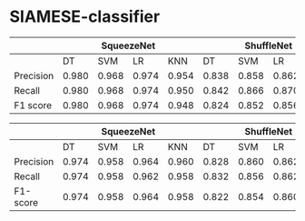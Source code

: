 # SIAMESE-classifier


<table>
<thead>
  <tr>
    <th></th>
    <th colspan="4">SqueezeNet</th>
    <th colspan="4">ShuffleNet</th>
    <th colspan="4">Mnasnet</th>
    <th colspan="4">MobileNet</th>
    <th colspan="4">DenseNet121</th>
  </tr>
</thead>
<tbody>
  <tr>
    <td></td>
    <td>DT</td>
    <td>SVM</td>
    <td>LR</td>
    <td>KNN</td>
    <td>DT</td>
    <td>SVM</td>
    <td>LR</td>
    <td>KNN</td>
    <td>DT</td>
    <td>SVM</td>
    <td>LR</td>
    <td>KNN</td>
    <td>DT</td>
    <td>SVM</td>
    <td>LR</td>
    <td>KNN</td>
    <td>DT</td>
    <td>SVM</td>
    <td>LR</td>
    <td>KNN</td>
  </tr>
  <tr>
    <td>Precision</td>
    <td>0.980</td>
    <td>0.968</td>
    <td>0.974</td>
    <td>0.954</td>
    <td>0.838</td>
    <td>0.858</td>
    <td>0.862</td>
    <td>0.852</td>
    <td>0.854</td>
    <td>0.876</td>
    <td>0.864</td>
    <td>0.892</td>
    <td>0.764</td>
    <td>0.792</td>
    <td>0.802</td>
    <td>0.796</td>
    <td>0.940</td>
    <td>0.954</td>
    <td>0.956</td>
    <td>0.952</td>
  </tr>
  <tr>
    <td>Recall</td>
    <td>0.980</td>
    <td>0.968</td>
    <td>0.974</td>
    <td>0.950</td>
    <td>0.842</td>
    <td>0.866</td>
    <td>0.870</td>
    <td>0.862</td>
    <td>0.864</td>
    <td>0.882</td>
    <td>0.872</td>
    <td>0.900</td>
    <td>0.772</td>
    <td>0.802</td>
    <td>0.808</td>
    <td>0.806</td>
    <td>0.936</td>
    <td>0.954</td>
    <td>0.948</td>
    <td>0.956</td>
  </tr>
  <tr>
    <td>F1 score</td>
    <td>0.980</td>
    <td>0.968</td>
    <td>0.974</td>
    <td>0.948</td>
    <td>0.824</td>
    <td>0.852</td>
    <td>0.856</td>
    <td>0.848</td>
    <td>0.854</td>
    <td>0.874</td>
    <td>0.864</td>
    <td>0.892</td>
    <td>0.766</td>
    <td>0.792</td>
    <td>0.804</td>
    <td>0.798</td>
    <td>0.938</td>
    <td>0.954</td>
    <td>0.952</td>
    <td>0.952</td>
  </tr>
</tbody>
</table>


<table><thead><tr><th></th><th colspan="4">SqueezeNet</th><th colspan="4">ShuffleNet</th><th colspan="4">Mnasnet</th><th colspan="4">MobileNet</th><th colspan="4">DenseNet121</th></tr></thead><tbody><tr><td></td><td>DT</td><td>SVM</td><td>LR</td><td>KNN</td><td>DT</td><td>SVM</td><td>LR</td><td>KNN</td><td>DT</td><td>SVM</td><td>LR</td><td>KNN</td><td>DT</td><td>SVM</td><td>LR</td><td>KNN</td><td>DT</td><td>SVM</td><td>LR</td><td>KNN</td></tr><tr><td>Precision</td><td>0.974</td><td>0.958</td><td>0.964</td><td>0.960</td><td>0.828</td><td>0.860</td><td>0.862</td><td>0.842</td><td>0.818</td><td>0.804</td><td>0.798</td><td>0.792</td><td>0.932</td><td>0.932</td><td>0.944</td><td>0.930</td><td>0.952</td><td>0.996</td><td>0.996</td><td>0.980</td></tr><tr><td>Recall</td><td>0.974</td><td>0.958</td><td>0.962</td><td>0.958</td><td>0.832</td><td>0.856</td><td>0.862</td><td>0.842</td><td>0.828</td><td>0.820</td><td>0.810</td><td>0.804</td><td>0.934</td><td>0.936</td><td>0.946</td><td>0.936</td><td>0.948</td><td>0.994</td><td>0.994</td><td>0.980</td></tr><tr><td>F1-score</td><td>0.974</td><td>0.958</td><td>0.964</td><td>0.958</td><td>0.822</td><td>0.854</td><td>0.860</td><td>0.836</td><td>0.822</td><td>0.804</td><td>0.800</td><td>0.788</td><td>0.930</td><td>0.932</td><td>0.942</td><td>0.932</td><td>0.948</td><td>0.994</td><td>0.994</td><td>0.978</td></tr></tbody></table>
